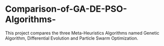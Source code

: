# Comparison-of-GA-DE-PSO-Algorithms-
This project compares the three Meta-Heuristics Algorithms named Genetic Algorithm, Differential  Evolution and Particle Swarm Optimization.
